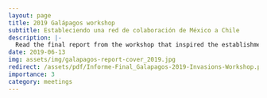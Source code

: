 ```yaml
---
layout: page
title: 2019 Galápagos workshop
subtitle: Estableciendo una red de colaboración de México a Chile
description: |-
  Read the final report from the workshop that inspired the establishment of COMBINA _(en español)_.
date: 2019-06-13
img: assets/img/galapagos-report-cover_2019.jpg
redirect: /assets/pdf/Informe-Final_Galapagos-2019-Invasions-Workshop.pdf
importance: 3
category: meetings
---
```


